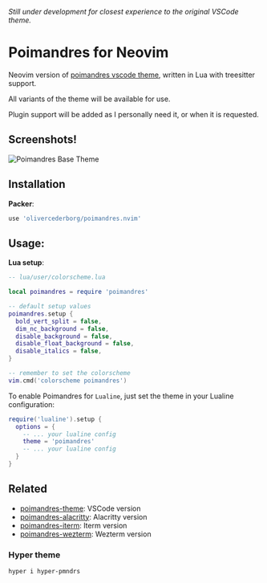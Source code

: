 *Still under development for closest experience to the original VSCode theme.*

# Poimandres for Neovim

Neovim version of [poimandres vscode theme](https://github.com/drcmda/poimandres-theme), written in Lua with treesitter support. 

All variants of the theme will be available for use.

Plugin support will be added as I personally need it, or when it is requested.

## Screenshots!

![Poimandres Base Theme](https://user-images.githubusercontent.com/47901349/180630895-0f4c894e-ebad-482a-8884-bdc71e53e4de.png)

## Installation

**Packer**: 

```lua
use 'olivercederborg/poimandres.nvim'
```

## Usage:

**Lua setup**: 

```lua
-- lua/user/colorscheme.lua

local poimandres = require 'poimandres'

-- default setup values
poimandres.setup {
  bold_vert_split = false,
  dim_nc_background = false,
  disable_background = false,
  disable_float_background = false,
  disable_italics = false,
}

-- remember to set the colorscheme
vim.cmd('colorscheme poimandres')
```
To enable Poimandres for `Lualine`, just set the theme in your Lualine configuration:

```lua
require('lualine').setup {
  options = {
    -- ... your lualine config
    theme = 'poimandres'
    -- ... your lualine config
  }
}
```

## Related

- [poimandres-theme](https://github.com/drcmda/poimandres-theme): VSCode version
- [poimandres-alacritty](https://github.com/z0al/poimandres-alacritty): Alacritty version
- [poimandres-iterm](https://github.com/alii/poimandres-iterm): Iterm version
- [poimandres-wezterm](https://github.com/olivercederborg/poimandres-wezterm): Wezterm version

### Hyper theme

```bash
hyper i hyper-pmndrs
```
